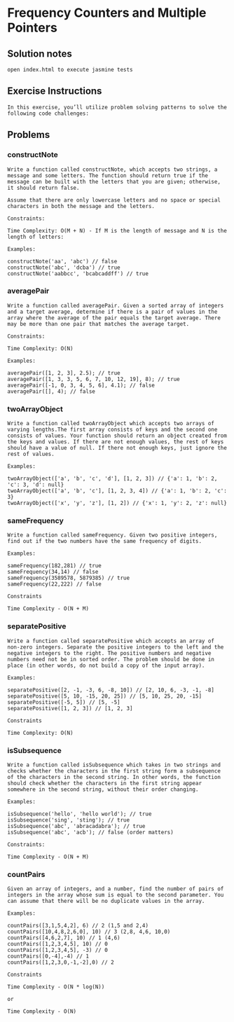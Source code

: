 # Frequency Counters and Multiple Pointers

## Solution notes

    open index.html to execute jasmine tests

## Exercise Instructions

    In this exercise, you’ll utilize problem solving patterns to solve the following code challenges:

## Problems

### constructNote

    Write a function called constructNote, which accepts two strings, a message and some letters. The function should return true if the message can be built with the letters that you are given; otherwise, it should return false.

    Assume that there are only lowercase letters and no space or special characters in both the message and the letters.

    Constraints:

    Time Complexity: O(M + N) - If M is the length of message and N is the length of letters:

    Examples:

    constructNote('aa', 'abc') // false
    constructNote('abc', 'dcba') // true
    constructNote('aabbcc', 'bcabcaddff') // true

### averagePair

    Write a function called averagePair. Given a sorted array of integers and a target average, determine if there is a pair of values in the array where the average of the pair equals the target average. There may be more than one pair that matches the average target.

    Constraints:

    Time Complexity: O(N)

    Examples:

    averagePair([1, 2, 3], 2.5); // true
    averagePair([1, 3, 3, 5, 6, 7, 10, 12, 19], 8); // true
    averagePair([-1, 0, 3, 4, 5, 6], 4.1); // false
    averagePair([], 4); // false

### twoArrayObject

    Write a function called twoArrayObject which accepts two arrays of varying lengths.The first array consists of keys and the second one consists of values. Your function should return an object created from the keys and values. If there are not enough values, the rest of keys should have a value of null. If there not enough keys, just ignore the rest of values.

    Examples:

    twoArrayObject(['a', 'b', 'c', 'd'], [1, 2, 3]) // {'a': 1, 'b': 2, 'c': 3, 'd': null}
    twoArrayObject(['a', 'b', 'c'], [1, 2, 3, 4]) // {'a': 1, 'b': 2, 'c': 3}
    twoArrayObject(['x', 'y', 'z'], [1, 2]) // {'x': 1, 'y': 2, 'z': null}

### sameFrequency

    Write a function called sameFrequency. Given two positive integers, find out if the two numbers have the same frequency of digits.

    Examples:

    sameFrequency(182,281) // true
    sameFrequency(34,14) // false
    sameFrequency(3589578, 5879385) // true
    sameFrequency(22,222) // false

    Constraints

    Time Complexity - O(N + M)

### separatePositive

    Write a function called separatePositive which accepts an array of non-zero integers. Separate the positive integers to the left and the negative integers to the right. The positive numbers and negative numbers need not be in sorted order. The problem should be done in place (in other words, do not build a copy of the input array).

    Examples:

    separatePositive([2, -1, -3, 6, -8, 10]) // [2, 10, 6, -3, -1, -8]
    separatePositive([5, 10, -15, 20, 25]) // [5, 10, 25, 20, -15]
    separatePositive([-5, 5]) // [5, -5]
    separatePositive([1, 2, 3]) // [1, 2, 3]

    Constraints

    Time Complexity: O(N)

### isSubsequence

    Write a function called isSubsequence which takes in two strings and checks whether the characters in the first string form a subsequence of the characters in the second string. In other words, the function should check whether the characters in the first string appear somewhere in the second string, without their order changing.

    Examples:

    isSubsequence('hello', 'hello world'); // true
    isSubsequence('sing', 'sting'); // true
    isSubsequence('abc', 'abracadabra'); // true
    isSubsequence('abc', 'acb'); // false (order matters)

    Constraints:

    Time Complexity - O(N + M)

### countPairs

    Given an array of integers, and a number, find the number of pairs of integers in the array whose sum is equal to the second parameter. You can assume that there will be no duplicate values in the array.

    Examples:

    countPairs([3,1,5,4,2], 6) // 2 (1,5 and 2,4)
    countPairs([10,4,8,2,6,0], 10) // 3 (2,8, 4,6, 10,0)
    countPairs([4,6,2,7], 10) // 1 (4,6)
    countPairs([1,2,3,4,5], 10) // 0
    countPairs([1,2,3,4,5], -3) // 0
    countPairs([0,-4],-4) // 1
    countPairs([1,2,3,0,-1,-2],0) // 2

    Constraints

    Time Complexity - O(N * log(N))

    or

    Time Complexity - O(N)
